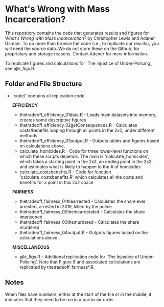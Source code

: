 # What's Wrong with Mass Incarceration?

This repository contains the code that generates results and figures for *What's Wrong with Mass Incarceration?* by Christopher Lewis and Adaner Usmani. To do more than browse the code (i.e., to replicate our results), you will need the source data. We do not store these on the Github, for proprietary and storage reasons. Contact Adaner for more information. 

To replicate figures and calculations for 'The Injustice of Under-Policing', see ajle_figs.R. 

## Folder and File Structure

+ 'code/' contains all replication code.

    **EFFICIENCY**
    + thetradeoff_efficiency_01data.R - Loads main datasets into memory, creates some descriptive figures
    + thetradeoff_efficiency_02getConsequences.R - Calculates costs/benefits looping through all points in the 2x2, under different methods
    + thetradeoff_efficiency_03output.R - Outputs tables and figures based on calculations above.
    + calculate_homicides.R - Code for three lower-level functions on which these scripts depends. The main is 'calculate_homicides', which takes a starting point in the 2x2, an ending point in the 2x2, and estimates what is likely to happen to the # of homicides
    + calculate_costsbenefits.R - Code for function 'calculate_costsbenefits.R' which calculates all the costs and benefits for a point in this 2x2 space
    
    **FAIRNESS**
    + thetradeoff_fairness_01thearrested - Calculates the share ever arrested, arrested in 2019, killed by the police
    + thetradeoff_fairness_02theincarcerated - Calculates the share imprisoned
    + thetradeoff_fairness_03themurdered - Calculates the share murdered
    + thetradeoff_fairness_04output.R - Outputs figures based on the calculations above
    
    **MISCELLANEOUS**
    + ajle_figs.R - Additional replication code for 'The Injustice of Under-Policing'. Note that Figure 6 and associated calculations are replicated by thetradeoff_fairness*.R. 
    
    
## Notes

When files have numbers, either at the start of the file or in the middle, it indicates that they need to be run in a particular order. 



